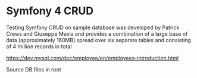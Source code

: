 # Symfony 4 CRUD

Testing Symfony CRUD on sample database  was developed by Patrick Crews and Giuseppe Maxia and provides a combination of a large base of data (approximately 160MB) spread over six separate tables and consisting of 4 million records in total 

https://dev.mysql.com/doc/employee/en/employees-introduction.html

Source DB files in root